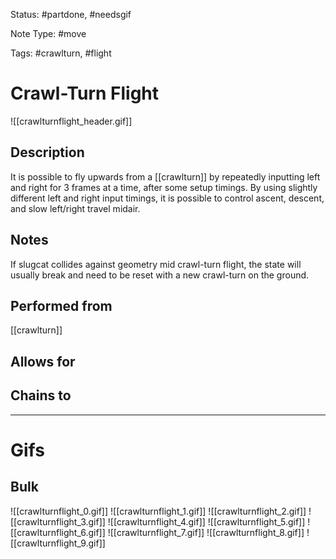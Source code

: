Status: #partdone, #needsgif 

Note Type: #move

Tags: #crawlturn, #flight 

# Crawl-Turn Flight
![[crawlturnflight_header.gif]]
## Description
It is possible to fly upwards from a [[crawlturn]] by repeatedly inputting left and right for 3 frames at a time, after some setup timings. By using slightly different left and right input timings, it is possible to control ascent, descent, and slow left/right travel midair.

## Notes
If slugcat collides against geometry mid crawl-turn flight, the state will usually break and need to be reset with a new crawl-turn on the ground.

## Performed from
[[crawlturn]]

## Allows for


## Chains to


___
# Gifs
## Bulk
![[crawlturnflight_0.gif]]
![[crawlturnflight_1.gif]]
![[crawlturnflight_2.gif]]
![[crawlturnflight_3.gif]]
![[crawlturnflight_4.gif]]
![[crawlturnflight_5.gif]]
![[crawlturnflight_6.gif]]
![[crawlturnflight_7.gif]]
![[crawlturnflight_8.gif]]
![[crawlturnflight_9.gif]]